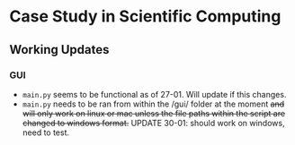 # Case Study in Scientific Computing

## Working Updates

### GUI
- `main.py` seems to be functional as of 27-01. Will update if this changes.
- `main.py` needs to be ran from within the /gui/ folder at the moment ~~and will only work on linux or mac unless the file paths within the script are changed to windows format.~~ UPDATE 30-01: should work on windows, need to test. 
